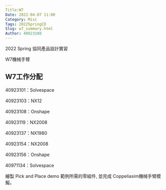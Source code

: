 ```yaml
---
Title:W7
Date: 2022-04-07 11:00
Category: Misc
Tags: 2022SpringCD
Slug: w7_summary.html
Author: 40923108
---
```


2022 Spring 協同產品設計實習

W7機械手臂

<!-- PELICAN_END_SUMMARY -->

W7工作分配
----

40923101：Solvespace

40923103：NX12

40923108：Onshape

40923119：NX2008

40923137：NX1980

40923154：NX2008

40923156：Onshape

40971134：Solvespace

繪製 Pick and Place demo 範例所需的零組件, 並完成 Coppeliasim機械手臂模擬。